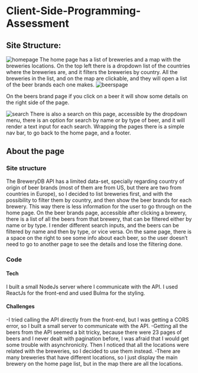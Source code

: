 # Client-Side-Programming-Assessment
## Site Structure: 

![homepage](https://res.cloudinary.com/fabiomatoscosta/image/upload/v1588771794/pxlwidgets%20ass./Home_page_k8zvwf.png)
The home page has a list of breweries and a map with the breweries locations. On the top left there is a dropdown list of the countries where the breweries are, and it filters the breweries by country. All the breweries in the list, and on the map are clickable, and they will open a list of the beer brands each one makes.
![beerspage](https://res.cloudinary.com/fabiomatoscosta/image/upload/v1588771794/pxlwidgets%20ass./beers_page_qi32si.png)

On the beers brand page if you click on a beer it will show some details on the right side of the page. 

![search](https://res.cloudinary.com/fabiomatoscosta/image/upload/v1588771794/pxlwidgets%20ass./search_by_name_lrrimo.png)
There is also a search on this page, accessible by the dropdown menu, there is an option for search by name or by type of beer, and it will render a text input for each search.
Wrapping the pages there is a simple nav bar, to go back to the home page, and a footer.

## About the page

### Site structure

The BreweryDB API has a limited data-set, specially regarding country of origin of beer brands (most of them are from US, but there are two from countries in Europe), so I decided to list breweries first, and with the possibility to filter them by country, and then show the beer brands for each brewery. This way there is less information for the user to go through on the home page. 
On the beer brands page, accessible after clicking a brewery, there is a list of all the beers from that brewery, that can be filtered either by name or by type. I render different search inputs, and the beers can be filtered by name and then by type, or vice versa. On the same page, there is a space on the right to see some info about each beer, so the user doesn’t need to go to another page to see the details and lose the filtering done.
	
### Code 


#### Tech

I built a small NodeJs server where I communicate with the API. I used ReactJs for the front-end and used Bulma for the styling.
	
#### Challenges

-I tried calling the API directly from the front-end, but I was getting a CORS error, so I built a small server to communicate with the API. 
-Getting all the beers from the API seemed a bit tricky, because there were 23 pages of beers and I never dealt with pagination before, I was afraid that I would get some trouble with asynchronicity. Then I noticed that all the locations were related with the breweries, so I decided to use them instead.
-There are many breweries that have different locations, so I just display the main brewery on the home page list, but in the map there are all the locations.


